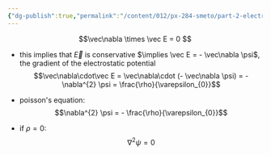 ```yaml
---
{"dg-publish":true,"permalink":"/content/012/px-284-smeto/part-2-electromagnetic-theory/o-introduction-to-emt/px-284-o5-electrostatics/","noteIcon":"1","created":"2025-08-27T13:15:25.115+01:00","updated":"2025-02-13T17:27:32.000+00:00"}
---
```


$$\vec\nabla \times \vec E = 0 $$
- this implies that $\vec E$ is conservative $\implies \vec E = - \vec\nabla \psi$, the gradient of the electrostatic potential
$$\vec\nabla\cdot\vec E = \vec\nabla\cdot (- \vec\nabla \psi) = - \nabla^{2} \psi = \frac{\rho}{\varepsilon_{0}}$$

- poisson's equation:
$$\nabla^{2} \psi = - \frac{\rho}{\varepsilon_{0}}$$
- if $\rho = 0:$
$$\nabla^{2} \psi = 0$$
